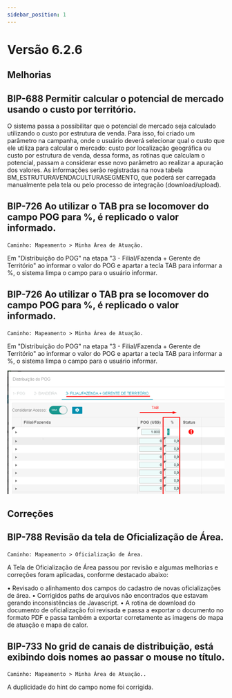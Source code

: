 ```yaml
---
sidebar_position: 1
---
```

# Versão 6.2.6

## Melhorias

## **BIP-688 Permitir calcular o potencial de mercado usando o custo por território.**

O sistema passa a possibilitar que o potencial de mercado seja calculado utilizando o custo por estrutura de venda. Para isso, foi criado um parâmetro na campanha, onde o usuário deverá selecionar qual o custo que ele utiliza para calcular o mercado: custo por localização geográfica ou custo por estrutura de venda, dessa forma, as rotinas que calculam o potencial, passam a considerar esse novo parâmetro ao realizar a apuração dos valores. As informações serão registradas na nova tabela BM_ESTRUTURAVENDACULTURASEGMENTO, que poderá ser carregada manualmente pela tela ou pelo processo de integração (download/upload).

## **BIP-726 Ao utilizar o TAB pra se locomover do campo POG para %, é replicado o valor informado.**
`Caminho: Mapeamento > Minha Área de Atuação.`

Em "Distribuição do POG" na etapa "3 - Filial/Fazenda + Gerente de Território" ao informar o valor do POG e apartar a tecla TAB para informar a %, o sistema limpa o campo para o usuário informar.

## **BIP-726 Ao utilizar o TAB pra se locomover do campo POG para %, é replicado o valor informado.**
`Caminho: Mapeamento > Minha Área de Atuação.`

Em "Distribuição do POG" na etapa "3 - Filial/Fazenda + Gerente de Território" ao informar o valor do POG e apartar a tecla TAB para informar a %, o sistema limpa o campo para o usuário informar.

![Docusaurus logo](/img/bip-726.png)

## Correções

## **BIP-788 Revisão da tela de Oficialização de Área.**
`Caminho: Mapeamento > Oficialização de Área.`

A Tela de Oficialização de Área passou por revisão e algumas melhorias e correções foram 
aplicadas, conforme destacado abaixo:

• Revisado o alinhamento dos campos do cadastro de novas oficializações de área.
• Corrigidos paths de arquivos não encontrados que estavam gerando inconsistências de 
Javascript.
• A rotina de download do documento de oficialização foi revisada e passa a exportar o 
documento no formato PDF e passa também a exportar corretamente as imagens do 
mapa de atuação e mapa de calor.

## **BIP-733 No grid de canais de distribuição, está exibindo dois nomes ao passar o mouse no título.**
`Caminho: Mapeamento > Minha Área de Atuação..`

A duplicidade do hint do campo nome foi corrigida.

